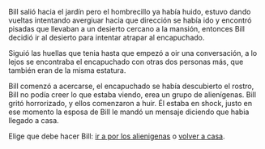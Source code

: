 Bill salió hacia el jardín pero el hombrecillo ya había huido, estuvo dando vueltas intentando avergiuar hacia que 
dirección se había ido y encontró pisadas que llevaban a un desierto cercano a la mansión, entonces Bill decidió
ir al desierto para intentar atrapar al encapuchado.

Siguió las huellas que tenia hasta que empezó a oir una conversación, a lo lejos se encontraba el encapuchado con
otras dos personas más, que también eran de la misma estatura. 

Bill comenzó a acercarse, el encapuchado se había descubierto el rostro, Bill no podía creer lo que estaba viendo,
erea un grupo de alienígenas. Bill gritó horrorizado, y ellos comenzaron a huir. Él estaba en shock, justo en ese
momento la esposa de Bill le mandó un mensaje diciendo que habia llegado a casa.

Elige que debe hacer Bill: [ir a por los alienigenas](https://github.com/victorlopez00/LibreConfiguracion/blob/master/PersecucionD.md) o [volver a casa](https://github.com/victorlopez00/LibreConfiguracion/blob/master/volver.md).
